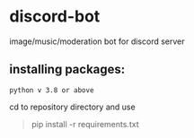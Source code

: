 # discord-bot
image/music/moderation bot for discord server

## installing packages:
`python v 3.8 or above`

cd to repository directory and use
>pip install -r requirements.txt

